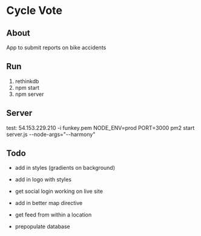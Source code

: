 # Cycle Vote

## About
App to submit reports on bike accidents

## Run
1. rethinkdb
2. npm start
3. npm server

## Server
test: 54.153.229.210 -i funkey.pem
NODE_ENV=prod PORT=3000 pm2 start server.js --node-args="--harmony"

## Todo
- add in styles (gradients on background)
- add in logo with styles
- get social login working on live site
- add in better map directive

- get feed from within a location
- prepopulate database

